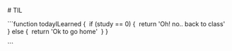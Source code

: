 \# TIL 

\```function todayILearned {
​    if (study == 0) { 
​        return 'Oh! no.. back to class'
​    } else {
​        return 'Ok to go home'
​    }
}

\```